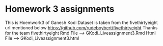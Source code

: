 # Homework 3 assignments
This is Hoemwork3 of Ganesh Kodi 
Dataset is taken from the fivethirtyeight url mentioned below
https://github.com/rudeboybert/fivethirtyeight
Thanks for the team fivethirtyeight
Rmd File --> GKodi_Liveassignment3.Rmd
Html File --> GKodi_Liveassignment3.html